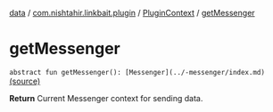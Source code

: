 [data](../../index.md) / [com.nishtahir.linkbait.plugin](../index.md) / [PluginContext](index.md) / [getMessenger](.)


# getMessenger

`abstract fun getMessenger(): [Messenger](../-messenger/index.md)` [(source)](https://gitlab.com/nishtahir/linkbait/tree/master/linkbait-plugin-api/src/main/kotlin//com/nishtahir/linkbait/plugin/PluginContext.kt#L20)

**Return**
Current Messenger context for sending data.




